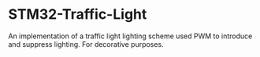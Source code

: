 # STM32-Traffic-Light
An implementation of a traffic light lighting scheme used PWM to introduce and suppress lighting. For decorative purposes.
